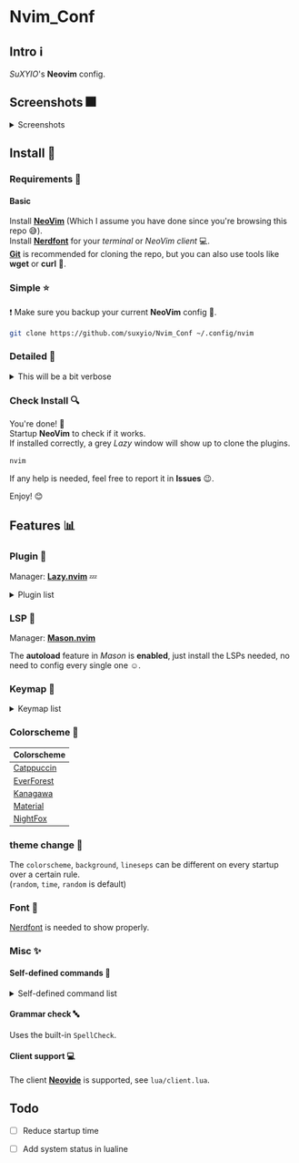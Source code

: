 # Nvim_Conf

## Intro :information_source:

_SuXYIO_'s __Neovim__ config. 

## Screenshots :fireworks:

<details>
<summary>Screenshots</summary>

> Dashboard, _catppuccin_ colorscheme. 
![Screenshot0](./media/Screenshot0.png)

> Lazygit, _kanagawa_ colorscheme. 
![Screenshot1](./media/Screenshot1.png)

> Code inspecting, _duskfox_ colorscheme. 
![Screenshot2](./media/Screenshot2.png)

> Telescope, _everforest_ colorscheme. 
![Screenshot3](./media/Screenshot3.png)

> Markdown preview, _material_ colorscheme. 
![Screenshot4](./media/Screenshot4.png)

Note that these screenshots may not represent the actual effect, which is dependent on the terminal / NeoVim client config :computer:.  
Also, these screenshots might be outdated due to my laziness :sleeping:. 

</details>

## Install :calling:

### Requirements :battery:

#### Basic

Install __[NeoVim](https://github.com/neovim/neovim)__ (Which I assume you have done since you're browsing this repo :sweat_smile:).  
Install __[Nerdfont](https://nerdfonts.com)__ for your _terminal_ or _NeoVim client_ :computer:.  
__[Git](https://git-scm.com)__ is recommended for cloning the repo, but you can also use tools like __wget__ or __curl__ :wrench:.  

### Simple :star:

:exclamation: Make sure you backup your current __NeoVim__ config :floppy_disk:.  

```bash
git clone https://github.com/suxyio/Nvim_Conf ~/.config/nvim
```

### Detailed :star2:

<details>

<summary>This will be a bit verbose</summary>

1. _Optional_  
Backup your current __NeoVim__ config :floppy_disk:. 
```bash
mv ~/.config/nvim ~/.config/nvim.bak
```

1. Clone this repo :satellite:.  
```bash
git clone https://github.com/suxyio/Nvim_Conf ~/.config/nvim
```
</details>

### Check Install :mag:

You're done! :tada:  
Startup __NeoVim__ to check if it works.  
If installed correctly, a grey _Lazy_ window will show up to clone the plugins. 
```bash
nvim
```
If any help is needed, feel free to report it in __Issues__ :wink:. 

Enjoy! :blush:

## Features :bar_chart:

### Plugin :electric_plug:

Manager: __[Lazy.nvim](https://github.com/folke/lazy.nvim)__ :zzz:

<details>
<summary>Plugin list</summary>

| Plugin | Description | Idle (You have to toggle manually) |
| ------ | ----------- | ---------------------------------- |
| [Autopairs](https://github.com/windwp/nvim-autopairs) | Better insert experience for __paired characters__ | N |
| [Bufferline](https://github.com/akinsho/bufferline.nvim) | Provide __bufferline__ | N |
| [Cmp](https://github.com/hrsh7th/nvim-cmp) | Provide __completion__ | N |
| [Codeium](https://github.com/Exafunction/codeium.nvim) | Provide __AI__ assist | N |
| [Gitsigns](https://github.com/lewis6991/gitsigns.nvim) | Well, __gitsigns__, literally | N |
| [LspSaga](https://github.com/nvimdev/lspsaga.nvim) | Better __LSP experience__ | N |
| [Lualine](https://github.com/nvim-lualine/lualine.nvim) | Provide fancy __lines and tabs__ | N |
| [Mason](https://github.com/williamboman/mason.nvim) | __Install LSPs__ | N |
| [MarkdownPreview](https://github.com/iamcco/markdown-preview.nvim) | Preview __markdown__ files | N |
| [Neotree](https://github.com/nvim-neo-tree/neo-tree.nvim) | Provide __tree__ view | Y |
| [Notify](https://github.com/rcarriga/nvim-notify) | Notice __UI__ | N |
| [NvimTree](https://github.com/nvim-tree/nvim-tree.lua) | Provide __tree__ view | N |
| [Snacks](https://github.com/folke/snacks.nvim) | Provide __useful stuff__ | N |
| [Telescope](https://github.com/nvim-telescope/telescope.nvim) | __Find__ files | N |
| [TodoComments](https://github.com/folke/todo-comments.nvim) | Highlight __todo__ comments | Y |
| [Transparent](https://github.com/xiyaowong/transparent.nvim) | __Transparent__ background | N |
| [Wilder](https://github.com/gelguy/wilder.nvim) | Provide __cmdline completion__ | N |
| [ZenMode](https://github.com/folke/zen-mode.nvim) | Provide __zen mode__ | Y |

</details>

### LSP :closed_book:

Manager: __[Mason.nvim](https://github.com/williamboman/mason.nvim)__

The __autoload__ feature in _Mason_ is __enabled__, just install the LSPs needed, no need to config every single one :relaxed:. 

### Keymap :musical_keyboard:

<details>
<summary>Keymap list</summary>

__Note__: The single __characters__ here are all __capital__, which represents the key on the keyboard, capital key presses will be represented with <kbd>Shift</kbd>. 

#### Base :star:

| Mode | Key | Map | Description |
| ---- | --- | --- | ----------- |
| / | <kbd>;</kbd> | `leader` | __Leader__ key |
| N | <kbd>Cmd</kbd>-<kbd>C</kbd> | `"+y` | __Copy__ to system clipboard |
| N | <kbd>Cmd</kbd>-<kbd>V</kbd> | `"+P` | __Paste__ from system clipboard in normal mode |
| I | <kbd>Cmd</kbd>-<kbd>V</kbd> | `<Esc>"+P` | __Paste__ from system clipboard in insert mode |
| N | <kbd>Leader</kbd>-<kbd>Q</kbd> | `<CMD>q<CR>` | __Quit__ |
| N | <kbd>Leader</kbd>-<kbd>WW</kbd> | `<CMD>w<CR>` | __Save__ |
| N | <kbd>Leader</kbd>-<kbd>WA</kbd> | `<CMD>wa<CR>` | __Save all__ |
| N | <kbd>Leader</kbd>-<kbd>WQ</kbd> | `<CMD>wq<CR>` | __Save & Quit__ |
| I | <kbd>J</kbd><kbd>K</kbd> | `<Esc>` | __Escape__ from insert mode |
| N | <kbd>Space</kbd> | `:` | Go to __command__ mode |
| N | <kbd>Ctrl</kbd>-<kbd>K</kbd> | `ddkP` | __Move line__ up |
| N | <kbd>Ctrl</kbd>-<kbd>J</kbd> | `ddp` | __Move line__ down |
| N | <kbd>Esc</kbd> | `<CMD>noh<CR>` | Remove __highlight__ (clear search highlight) |
| N | <kbd>Leader</kbd>-<kbd>J</kbd> | `<CMD>bn<CR>` | Switch next __buffer__ |
| N | <kbd>Leader</kbd>-<kbd>H</kbd> | `<CMD>bp<CR>` | Switch previous __buffer__ |
| N | <kbd>Leader</kbd>-<kbd>W</kbd> | `<C-w>` | __Window__ control |
| N | <kbd>Z</kbd><kbd>L</kbd> | `<CMD>vs<CR>` | Toggle __vertical split__ |
| N | <kbd>Z</kbd><kbd>J</kbd> | `<CMD>sp<CR>` | Toggle __split__ |
| N | <kbd>Leader</kbd>-<kbd>L</kbd> | `<CMD>terminal<CR>` | Open __terminal__ |
| T | <kbd>Leader</kbd><kbd>Esc</kbd> | `<C-\\><C-n>` | __Escape__ from terminal mode |

#### Plugin :electric_plug:

| Plugin | Mode | Key | Map | Description |
| ------ | ---- | --- | --- | ----------- |
| LspSaga | N | <kbd>]</kbd><kbd>E</kbd> | `<CMD>Lspsaga diagnostic_jump_next<CR>` | __Jump__ to next __diagnostic__ |
| LspSaga | N | <kbd>[</kbd><kbd>E</kbd> | `<CMD>Lspsaga diagnostic_jump_prev<CR>` | __Jump__ to previous __diagnostic__ |
| LspSaga | N | <kbd>Leader</kbd>-<kbd>A</kbd> | `<CMD>Lspsaga code_action<CR>` | Show __actions__ of code |
| LspSaga | N | <kbd>Leader</kbd>-<kbd>S</kbd> | `<CMD>Lspsaga outline<CR>` | Show __outline__(structure) of code |
| LspSaga | N | <kbd>Z</kbd>-<kbd>D</kbd> | `<CMD>Lspsaga peek_definition<CR>` | Peek __definition__ |
| MarkdownPreview | N | <kbd>Z</kbd>-<kbd>M</kbd> | `<CMD>MarkdownPreviewToggle<CR>` | Toggle __markdown__ preview |
| NvimCmp | I | <kbd>Enter</kbd> | `cmp.mapping.confirm({select = true})` | Confirm __completion__ |
| NvimCmp | I | <kbd>Esc</kbd> | `cmp.mapping.abort()` | Abort __completion__ |
| NvimTree | N | <kbd>Leader</kbd>-<kbd>F</kbd> | `<CMD>NeoTree<CR>` | Toggle __tree__ view |
| Snacks | N | <kbd>Leader</kbd>-<kbd>D</kbd> | `Snacks.lazygit()` | Toggle __LazyGit__ |
| Snacks | N | <kbd>Leader</kbd>-<kbd>K</kbd> | `Snacks.bufdelete()` | Delete __buffer__ |
| Telescope | N | <kbd>F</kbd><kbd>F</kbd> | `<CMD>Telescope<CR>` | __Telescope__ |
| Transparent | N | <kbd>Shift<kbd>-<kbd>T</kbd> | `<CMD>TransparentToggle<CR>` | __Transparent__ toggle |

</details>

### Colorscheme :rainbow:

| Colorscheme |
| ----------- |
| [Catppuccin](https://github.com/catppuccin-mocha) |
| [EverForest](https://github.com/sainnhe/everforest) |
| [Kanagawa](https://github.com/rebelot/kanagawa.nvim) |
| [Material](https://github.com/marko-cerovac/material.nvim) |
| [NightFox](https://github.com/EdenEast/nightfox.nvim) |

### theme change :traffic_light:

The `colorscheme`, `background`, `lineseps` can be different on every startup over a certain rule.  
(`random`, `time`, `random` is default)

### Font :book:

[Nerdfont](https://nerdfonts.com) is needed to show properly. 

### Misc :sparkles:

#### Self-defined commands :bookmark:

<details>
<summary>Self-defined command list</summary>

| Command | Description |
| ------- | ----------- |
| `Hex` | Convert buffer __raw to hex__ code. Convert back using `Hex!`. You can also add args directly, for example `Hex -p` will pass the `-p` to `xxd`. Requires `xxd` installed. |

</details>

#### Grammar check :abc:

Uses the built-in `SpellCheck`.  

#### Client support :computer:

The client __[Neovide](https://neovide.dev/)__ is supported, see `lua/client.lua`. 

## Todo

- [ ] Reduce startup time
- [ ] Add system status in lualine


